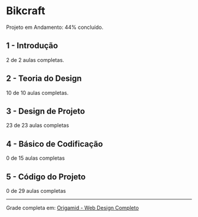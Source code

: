 # Bikcraft

Projeto em Andamento:
44% concluído.

## 1 - Introdução
2 de 2 aulas completas.

## 2 - Teoria do Design
10 de 10 aulas completas.

## 3 - Design de Projeto
23 de 23 aulas completas

## 4 - Básico de Codificação
0 de 15 aulas completas

## 5 - Código do Projeto
0 de 29 aulas completas

______________________________________________

Grade completa em: [Origamid - Web Design Completo](https://www.origamid.com/grade-curso/web-design-completo/)
